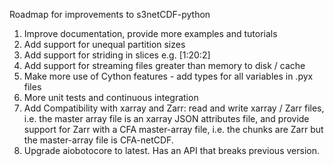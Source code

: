 Roadmap for improvements to s3netCDF-python

1. Improve documentation, provide more examples and tutorials
2. Add support for unequal partition sizes
3. Add support for striding in slices e.g. [1:20:2]
4. Add support for streaming files greater than memory to disk / cache
5. Make more use of Cython features - add types for all variables in .pyx files
6. More unit tests and continuous integration
7. Add Compatibility with xarray and Zarr: read and write xarray / Zarr files,
i.e. the master array file is an xarray JSON attributes file, and provide
support for Zarr with a CFA master-array file, i.e. the chunks are Zarr but the
master-array file is CFA-netCDF.
8. Upgrade aiobotocore to latest.  Has an API that breaks previous version.

